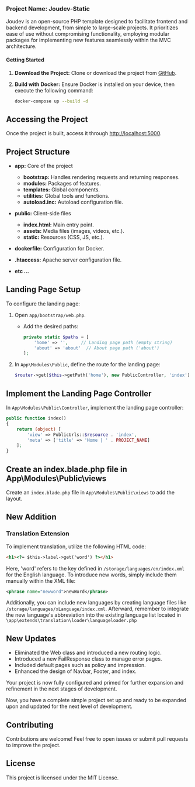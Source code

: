 ### Project Name: Joudev-Static

Joudev is an open-source PHP template designed to facilitate frontend and backend development, from simple to large-scale projects. It prioritizes ease of use without compromising functionality, employing modular packages for implementing new features seamlessly within the MVC architecture.

#### Getting Started

1. **Download the Project:**
   Clone or download the project from [GitHub](https://github.com/moaz-sabri/joudev-static.git).

2. **Build with Docker:**
   Ensure Docker is installed on your device, then execute the following command:
   ```bash
   docker-compose up --build -d
   ```

## Accessing the Project

Once the project is built, access it through [http://localhost:5000](http://localhost:5000).

## Project Structure

- **app:** Core of the project

  - **bootstrap:** Handles rendering requests and returning responses.
  - **modules:** Packages of features.
  - **templates:** Global components.
  - **utilities:** Global tools and functions.
  - **autoload.inc:** Autoload configuration file.

- **public:** Client-side files

  - **index.html:** Main entry point.
  - **assets:** Media files (images, videos, etc.).
  - **static:** Resources (CSS, JS, etc.).

- **dockerfile:** Configuration for Docker.
- **.htaccess:** Apache server configuration file.
- **etc ...**

## Landing Page Setup

To configure the landing page:

1. Open `app/bootstrap/web.php`.

   - Add the desired paths:
     ```php
     private static $paths = [
         'home' => '',     // Landing page path (empty string)
         'about' => 'about'  // About page path ('about')
     ];
     ```

2. In `App\Modules\Public`, define the route for the landing page:
   ```php
   $router->get($this->getPath('home'), new PublicController, 'index');
   ```

## Implement the Landing Page Controller

In `App\Modules\Public\Controller`, implement the landing page controller:

```php
public function index()
{
    return (object) [
        'view' => PublicUrls::$resource . 'index',
        'meta' => ['title' => 'Home | ' . PROJECT_NAME]
    ];
}
```

## Create an index.blade.php file in App\Modules\Public\views

Create an `index.blade.php` file in `App\Modules\Public\views` to add the layout.

## New Addition

### Translation Extension

To implement translation, utilize the following HTML code:

```html
<h1><?= $this->label->get('word') ?></h1>
```

Here, 'word' refers to the key defined in `/storage/languages/en/index.xml` for the English language. To introduce new words, simply include them manually within the XML file:

```xml
<phrase name="newword">newWord</phrase>
```

Additionally, you can include new languages by creating language files like `/storage/languages/xLanguage/index.xml`.
Afterward, remember to integrate the new language's abbreviation into the existing language list located in `\app\extends\translation\loader\languageloader.php`

## New Updates

- Eliminated the Web class and introduced a new routing logic.
- Introduced a new FailResponse class to manage error pages.
- Included default pages such as policy and impression.
- Enhanced the design of Navbar, Footer, and index.

Your project is now fully configured and primed for further expansion and refinement in the next stages of development.

<!-- ___________________________ -->

Now, you have a complete simple project set up and ready to be expanded upon and updated for the next level of development.

## Contributing

Contributions are welcome! Feel free to open issues or submit pull requests to improve the project.

## License

This project is licensed under the MIT License.
